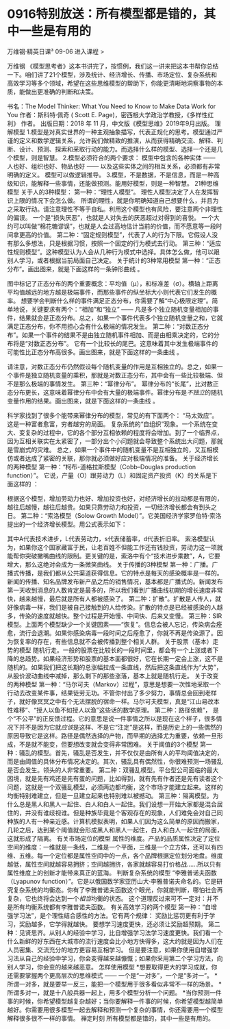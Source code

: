 # 0916特别放送：所有模型都是错的，其中一些是有用的


万维钢·精英日课³
09-06
进入课程 >

万维钢
《模型思考者》这本书讲完了，按惯例，我们这一讲来把这本书帮你总结一下。咱们讲了21个模型，涉及统计、经济增长、传播、市场定位、复杂系统和高效学习等多个领域，希望在这些思维模型的帮助下，你能更清晰地洞察事物的本质，能做出更准确的判断和决策。

书名：The Model Thinker: What You Need to Know to Make Data Work for You
作者：斯科特·佩奇 ( Scott E. Page)，密西根大学政治学教授，《多样性红利》 作者。
出版日期：2018 年 11 月，中文版《模型思维》2019年9月出版。
理解模型
1.模型是对真实世界的一种主观抽象描写，代表正规化的思考。模型通过严谨的定义和数学逻辑关系，允许我们做精致的推演，从而获得精确交流、解释、判断、设计、预测、探索和采取行动的能力。而选择什么样的模型、选择一个还是几个模型，则是智慧。
2.模型必须符合的两个要求：
模型中包含的各种实体 —— 人也好、组织也好、物品也好 —— 以及这些实体之间的相互关系，必须都有非常明确的定义。
模型可以做逻辑推导。
3.模型，不是数据，不是信息，而是一种高级知识，能解释一些事情，还能做预测。能用好模型，则是一种智慧。
21种思维模型
关于人的3种模型：
第一种：“理性人模型”。 理性人模型决定了人在发挥智识上限的情况下会怎么做。 所谓的理性，就是你明确知道自己想要什么，并且为之采取行动。请注意理性不等于自私。利用这个模型也有风险，要注意两个非理性的偏误。
一个是“损失厌恶”，也就是人对失去的厌恶超过对得到的喜悦。
一个大约可以叫做“棉花糖谬误”，也就是人会过高地估计当前的价值，而不愿意等一段时间拿更高的价值。
第二种：“固定规则模型”，代表了人的行为下限。它假设人没有那么多想法，只是根据习惯，按照一个固定的行为模式去行动。
第三种：“适应性规则模型”。这种模型认为人会从几种行为模式中选择。具体怎么做，他可以跟别人学习，或者根据当前局面自己决定。
关于统计的3种常用模型
第一种：“正态分布”。画出图来，就是下面这样的一条钟形曲线 。

图中标记了正态分布的两个重要概念：平均值（μ），和标准差（σ）。横轴上距离平均值越远的地方越是极端事件，而那些事件的纵坐标大小则代表它们发生的概率。
想要学会判断什么样的事件满足正态分布，你需要了解“中心极限定理”。简单地说，关键要求有两个：“相加”和“独立” —— 凡是多个独立随机变量相加的事件，结果就会是正态分布。总之，如果一个事件代表多个独立随机变量之和，它就满足正态分布，你不用担心会有什么极端的情况发生。
第二种：“对数正态分布”。如果一个事件的结果不是由独立随机事件相加、而是由相乘决定的，它的分布将是“对数正态分布”。 它有一个比较长的尾巴。这意味着其中发生极端事件的可能性比正态分布高很多。画出图来，就是下面这样的一条曲线 。

请注意，对数正态分布仍然假设每个随机变量的作用是互相独立的。总之，如果一个事件是独立随机变量的乘积，那就是对数正态分布，其中会有一些比较极端、但不是那么极端的事情发生。
第三种：“幂律分布”。 幂律分布的“长尾”，比对数正态分布更长，这意味着幂律分布中会有大量的极端事件。幂律分布是*不独立*的随机变量作用的结果。画出图来，就是下面这样的一条曲线 。

科学家找到了很多个能带来幂律分布的模型，常见的有下面两个：
“马太效应”。 这是一种富者愈富，穷者越穷的局面。
复杂系统的“自组织”现象。一个系统在变大、变复杂的过程中，它的各个部分互相依赖的程度将会增加。到了一个临界点，因为互相关联实在太紧密了，一部分出个小问题就会导致整个系统出大问题，那就是雪崩式的灾难。
总之，如果一个事件中的随机变量不是互相独立的，又互相模仿或者达成了紧密的关联，那你就必须做好应对极端情况的准备。
关于经济增长的两种模型
第一种：“柯布-道格拉斯模型（Cobb–Douglas production function）”。 它说，产量（O）跟劳动力（L）和固定资产投资（K）的关系是下面这样的 ：

根据这个模型，增加劳动力也好、增加投资也好，对经济增长的拉动都是有限的，越往后越慢，越往后越贵。如果只靠劳动力和投资，一切经济增长都会有到头之日。
第二种：“索洛模型（Solow Growth Model）”。它美国经济学家罗伯特·索洛提出的一个经济增长模型。用公式表示如下：

其中A代表技术进步，L代表劳动力，s代表储蓄率，d代表折旧率。
索洛模型认为，如果你这个国家藏富于民，让老百姓不但能工作还有钱投资，劳动力这一项就能帮你突破撇嘴曲线的限制。更关键的是，索洛中有个“技术进步乘数”，A，它要增大，那么这绝对会成为一条微笑曲线。
关于传播的3种模型
第一种：广播。广播式传播，是我们都从公共渠道获得信息。它的特点是每天的感染概率是一样的。新闻的传播、知名品牌发布新产品之后的销售情况，基本都是广播式的。新闻发布第一天收到消息的人数肯定是最多的，所以我们看到广播曲线初期的增长速度非常快，越来越慢，最后就是所有人都被感染了。
第二种：扩散”。扩散是人传人，就好像病毒一样，我们是被自己接触到的人给传染。扩散的特点是已经被感染的人越多，传染的速度就越快。整个过程是开始慢、中间快、后来又变慢。
第三种：SIR模型。上面两个模型缺少一个关键因素——“恢复”。信息会被人忘记，传染病会痊愈，流行会退潮。如果你感染病毒一段时间之后痊愈了，你就不再是传染源了。因为恢复率的存在，有些信息就不会被传播到整个相关人群。
关于股票（基本）走势的模型
随机行走。一般的股票在比较长的一段时间里，都会有一个上涨或者下降的总趋势。如果经济形势和股票的基本面都很好，它在长期一定会上涨，这不是随机的。如果我们把这长期的总涨幅拉成一条直线，然后把这条直线作为“大势”，从股价波动曲线中减掉，那么剩下的那些涨落，基本上就是随机行走。
关于改变的两种模型
第一种：“马尔可夫（Markov）过程”，意思是想要一次性地采取一个行动去改变某件事，结果徒劳无功。不管你付出了多少努力，事情总会回到老样子，就好像冥冥之中有个无法摆脱的宿命一样。马尔可夫模型，真是“江山易改本性难移”、“授人以鱼不如授人以渔”这些话的数学原理。
第二种：路径依赖”， 是个“不公平”的正反馈过程。它的意思是说一件事情之所以是现在这个样子，很多情况下并不是因为它就*应该*是这样、不是它“注定”是这样，而是历史上的一些偶然的原因导致它是这样。路径是偶然选择的产物，而早期的选择尤为重要，依赖一旦形成，不是就不能变，但要想改变就会变得非常困难。
关于阈值的3个模型
第一种：骚乱的模型。首先，骚乱是否发生，并不仅仅是由所有人的平均阈值决定的，而是由阈值的具体分布情况决定的。其次，骚乱具有偶然性，你很难预测一场骚乱是否会发生。领头的人非常重要。
第二种：双骚乱模型。平台型公司面临的最大困境，就是先有鸡还是先有蛋的问题，比如得到，就有先有作者还是先有读者这个问题，这就是一个双骚乱模型，必须两边都均衡，这个市场才能建立起来。这样的均衡特别难建立，但是一旦建立起来也特别难以被撼动。
第三种：隔离模型。为什么总是黑人和黑人一起住、白人和白人一起住。我们设想一开始大家都是混合居住的，并没有谁歧视谁。但是种族毕竟是个客观存在的现象，人们难免会对自己同种族的人有一种亲近感。计算机模拟表明，如果人们因为这么简单的原因而搬家，几轮之后，达到某个阈值就会形成黑人和黑人一起住，白人和白人一起住的局面，这就形成了隔离。
有关市场定位的模型
属性的维度。产品的品质属性决定了定位空间的维度：一维就是一条线，二维是一个平面，三维是一个立方体，还可以有四维、五维。每一个定位都是属性空间中的一点，各个品牌根据定位划分地盘。维度越低，属性空间就越容易拥挤；空间越拥挤，各家就越容易打价格战……所以只有属性维度上的创新才能带来真正的蓝海。
判断复杂系统的模型
“李雅普诺夫函数（Lyapunov function）”。它是以俄国数学家亚历山大·李雅普诺夫命名的。它是研究复杂系统的均衡态。你有了李雅普诺夫函数这个眼光，你就能判断，哪怕社会再复杂，它也终将会达到一个*相当*均衡的状态。
这个道理反过来可不一定对：并不是所有均衡系统都有李雅普诺夫函数。
有关高效学习的两个模型
第一种：“自增强学习法”，是个理性结合感性的方法。它有两个规律：
奖励比惩罚更有利于学习，奖励越多，它学得就越快。
要想学习速度更快，还必须让奖励超预期。
第二种：见贤思齐。从别人的经验中学习，比自增强学习法学习速度更快。我们看一个什么新鲜的好东西在大城市的流行速度会比小地方快得多，这大约就是因为人们在人员密集、交流充分的地方更容易互相学习。
但是要注意，如果你使用自增强学习法从自己的经验中学习，你会变得越来越慷慨；如果你采用第二个学习方法，向别人学习，你会变的越来越恶意。
怎样使用模型
*想要取得更大的学习成就，你还需要掌握两个更高层次的思维模式 —— 一个是“一对多”，一个是“多对一”。
*所谓一对多，就是要举一反三，能把一个模型用于很多看似非常不一样的场景。
*所谓多对一，就是十八般兵器一起上，用多个模型分析一个问题。
*当你预测一件事的时候，你希望模型越复杂越好；当你要解释一件事的时候，你希望模型越简单越好。你需要用很多模型一起去解释和预测一个复杂的事情，你还需要用一个模型解释很多很不一样的事情。
禅定时刻
所有模型都是错的，其中一些是有用的。